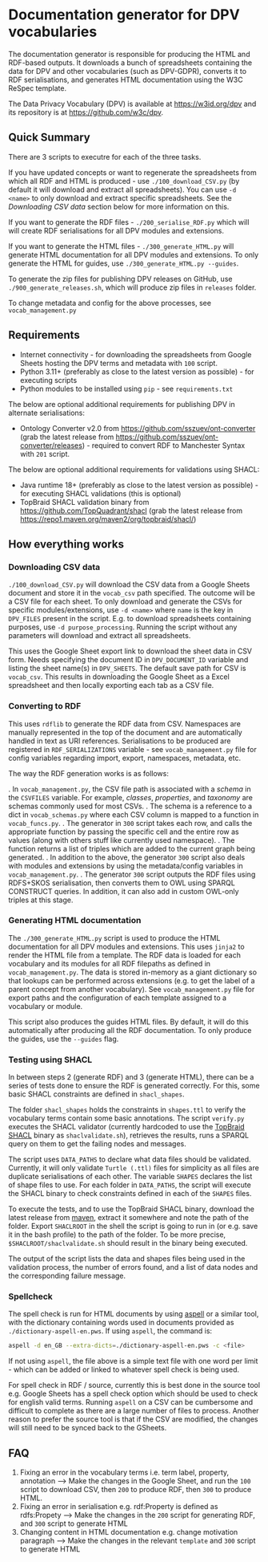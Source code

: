 # Documentation generator for DPV vocabularies

The documentation generator is responsible for producing the HTML and RDF-based outputs. It downloads a bunch of spreadsheets containing the data for DPV and other vocabularies (such as DPV-GDPR), converts it to RDF serialisations, and generates HTML documentation using the W3C ReSpec template.

The Data Privacy Vocabulary (DPV) is available at https://w3id.org/dpv and its repository is at https://github.com/w3c/dpv. 

## Quick Summary

There are 3 scripts to executre for each of the three tasks.

If you have updated concepts or want to regenerate the spreadsheets from which all RDF and HTML is produced - use `./100_download_CSV.py` (by default it will download and extract all spreadsheets). You can use `-d <name>` to only download and extract specific spreadsheets. See the _Downloading CSV data_ section below for more information on this.

If you want to generate the RDF files - `./200_serialise_RDF.py` which will will create RDF serialisations for all DPV modules and extensions.

If you want to generate the HTML files - `./300_generate_HTML.py` will generate HTML documentation for all DPV modules and extensions. To only generate the HTML for guides, use `./300_generate_HTML.py --guides`.

To generate the zip files for publishing DPV releases on GitHub, use `./900_generate_releases.sh`, which will produce zip files in `releases` folder.

To change metadata and config for the above processes, see `vocab_management.py`

## Requirements

- Internet connectivity - for downloading the spreadsheets from Google Sheets hosting the DPV terms and metadata with `100` script.
- Python 3.11+ (preferably as close to the latest version as possible) - for executing scripts
- Python modules to be installed using `pip` - see `requirements.txt`

The below are optional additional requirements for publishing DPV in alternate serialisations:

- Ontology Converter v2.0 from https://github.com/sszuev/ont-converter (grab the latest release from https://github.com/sszuev/ont-converter/releases) - required to convert RDF to Manchester Syntax with `201` script.

The below are optional additional requirements for validations using SHACL:

- Java runtime 18+ (preferably as close to the latest version as possible) - for executing SHACL validations (this is optional)
- TopBraid SHACL validation binary from https://github.com/TopQuadrant/shacl (grab the latest release from https://repo1.maven.org/maven2/org/topbraid/shacl/)

## How everything works

### Downloading CSV data

`./100_download_CSV.py` will download the CSV data from a Google Sheets document and store it in the `vocab_csv` path specified. The outcome will be a CSV file for each sheet. To only download and generate the CSVs for specific modules/extensions, use `-d <name>` where `name` is the key in `DPV_FILES` present in the script. E.g. to download spreadsheets containing purposes, use `-d purpose_processing`. Running the script without any parameters will download and extract all spreadsheets.

This uses the Google Sheet export link to download the sheet data in CSV form. Needs specifying the document ID in `DPV_DOCUMENT_ID` variable and listing the sheet name(s) in `DPV_SHEETS`. The default save path for CSV is `vocab_csv`. This results in downloading the Google Sheet as a Excel spreadsheet and then locally exporting each tab as a CSV file.

### Converting to RDF

This uses `rdflib` to generate the RDF data from CSV. Namespaces are manually represented in the top of the document and are automatically handled in text as URI references. Serialisations to be produced are registered in `RDF_SERIALIZATIONS` variable - see `vocab_management.py` file for config variables regarding import, export, namespaces, metadata, etc.

The way the RDF generation works is as follows:

. In `vocab_management.py`, the CSV file path is associated with a _schema_ in the `CSVFILES` variable. For example, _classes_, _properties_, and _taxonomy_ are schemas commonly used for most CSVs. 
. The schema is a reference to a dict in `vocab_schemas.py` where each CSV column is mapped to a function in `vocab_funcs.py`. 
. The generator in `300` script takes each row, and calls the appropriate function by passing the specific cell and the entire row as values (along with others stuff like currently used namespace). 
. The function returns a list of triples which are added to the current graph being generated.
. In addition to the above, the generator `300` script also deals with modules and extensions by using the metadata/config variables in `vocab_management.py`.
. The generator `300` script outputs the RDF files using RDFS+SKOS serialisation, then converts them to OWL using SPARQL CONSTRUCT queries. In addition, it can also add in custom OWL-only triples at this stage.

### Generating HTML documentation

The `./300_generate_HTML.py` script is used to produce the HTML documentation for all DPV modules and extensions. This uses `jinja2` to render the HTML file from a template. The RDF data is loaded for each vocabulary and its modules for all RDF filepaths as defined in `vocab_management.py`. The data is stored in-memory as a giant dictionary so that lookups can be performed across extensions (e.g. to get the label of a parent concept from another vocabulary). See `vocab_management.py` file for export paths and the configuration of each template assigned to a vocabulary or module.

This script also produces the guides HTML files. By default, it will do this automatically after producing all the RDF documentation. To only produce the guides, use the `--guides` flag.

### Testing using SHACL

In between steps 2 (generate RDF) and 3 (generate HTML), there can be a series of tests done to ensure the RDF is generated correctly. For this, some basic SHACL constraints are defined in `shacl_shapes`.

The folder `shacl_shapes` holds the constraints in `shapes.ttl` to verify the vocabulary terms contain some basic annotations. The script `verify.py` executes the SHACL validator (currently hardcoded to use the [TopBraid SHACL](https://github.com/TopQuadrant/shacl) binary as `shaclvalidate.sh`), retrieves the results, runs a SPARQL query on them to get the failing nodes and messages.

The script uses `DATA_PATHS` to declare what data files should be validated. Currently, it will only validate `Turtle (.ttl)` files for simplicity as all files are duplicate serialisations of each other. The variable `SHAPES` declares the list of shape files to use. For each folder in `DATA_PATHS`, the script will execute the SHACL binary to check constraints defined in each of the `SHAPES` files.

To execute the tests, and to use the TopBraid SHACL binary, download the latest release from [maven](https://repo1.maven.org/maven2/org/topbraid/shacl/), extract it somewhere and note the path of the folder. Export `SHACLROOT` in the shell the script is going to run in (or e.g. save it in the bash profile) to the path of the folder. To be more precise, `$SHACLROOT/shaclvalidate.sh` should result in the binary being executed. 

The output of the script lists the data and shapes files being used in the validation process, the number of errors found, and a list of data nodes and the corresponding failure message.

### Spellcheck

The spell check is run for HTML documents by using [aspell](http://aspell.net/)
or a similar tool, with the dictionary containing words used in documents
provided as `./dictionary-aspell-en.pws`. If using `aspell`, the command is:

```bash
aspell -d en_GB --extra-dicts=./dictionary-aspell-en.pws -c <file>
```

If not using `aspell`, the file above is a simple text file with one word
per limit - which can be added or linked to whatever spell check is being
used.

For spell check in RDF / source, currently this is best done in the source
tool e.g. Google Sheets has a spell check option which should be used to
check for english valid terms. Running `aspell` on a CSV can be cumbersome
and difficult to complete as there are a large number of files to process.
Another reason to prefer the source tool is that if the CSV are modified,
the changes will still need to be synced back to the GSheets.

## FAQ

1. Fixing an error in the vocabulary terms i.e. term label, property, annotation --> Make the changes in the Google Sheet, and run the `100` script to download CSV, then `200` to produce RDF, then `300` to produce HTML.
2. Fixing an error in serialisation e.g. rdf:Property is defined as rdfs:Propety --> Make the changes in the `200` script for generating RDF, and `300` script to generate HTML
3. Changing content in HTML documentation e.g. change motivation paragraph --> Make the changes in the relevant `template` and `300` script to generate HTML
